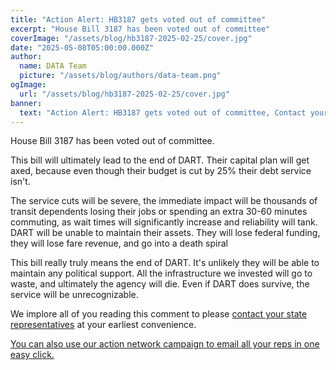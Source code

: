 ```yaml
---
title: "Action Alert: HB3187 gets voted out of committee"
excerpt: "House Bill 3187 has been voted out of committee"
coverImage: "/assets/blog/hb3187-2025-02-25/cover.jpg"
date: "2025-05-08T05:00:00.000Z"
author:
  name: DATA Team
  picture: "/assets/blog/authors/data-team.png"
ogImage:
  url: "/assets/blog/hb3187-2025-02-25/cover.jpg"
banner: 
  text: "Action Alert: HB3187 gets voted out of committee, Contact your represenatives!"
---
```


House Bill 3187 has been voted out of committee.

This bill will ultimately lead to the end of DART. Their capital plan will get axed, because even though their budget is cut by 25% their debt service isn't.

The service cuts will be severe, the immediate impact will be thousands of transit dependents losing their jobs or spending an extra 30-60 minutes commuting, as wait times will significantly increase and reliability will tank.
DART will be unable to maintain their assets. They will lose federal funding, they will lose fare revenue, and go into a death spiral

This bill really truly means the end of DART. It's unlikely they will be able to maintain any political support. All the infrastructure we invested will go to waste, and ultimately the agency will die. Even if DART does survive, the service will be unrecognizable.

We implore all of you reading this comment to please [contact your state representatives](go.ridewithdata.org/wrm) at your earliest convenience. 

[You can also use our action network campaign to email all your reps in one easy click.](https://actionnetwork.org/letters/save-dart-from-funding-cuts)